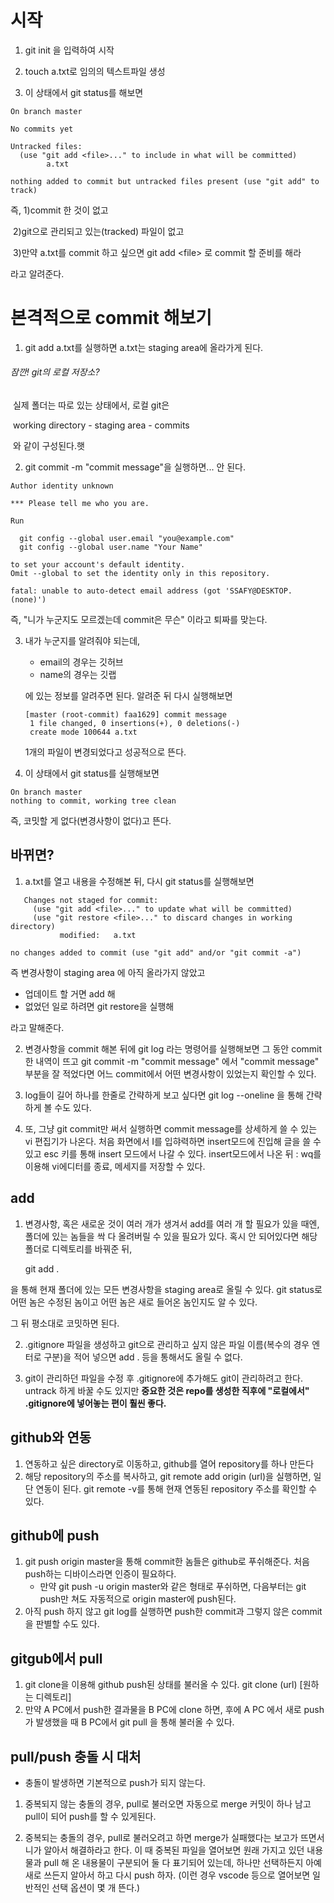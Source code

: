 # 시작

1. git init 을 입력하여  시작

2. touch a.txt로 임의의 텍스트파일 생성

3. 이 상태에서 git status를 해보면

```
On branch master

No commits yet

Untracked files:
  (use "git add <file>..." to include in what will be committed)
        a.txt

nothing added to commit but untracked files present (use "git add" to track)
```



즉, 1)commit 한 것이 없고 

​    2)git으로 관리되고 있는(tracked) 파일이 없고

​    3)만약 a.txt를 commit 하고 싶으면 git add \<file> 로 commit 할 준비를 해라

라고 알려준다.



# 본격적으로  commit 해보기

1.  git add a.txt를 실행하면 a.txt는 staging area에 올라가게 된다.



###### 잠깐! git의 로컬 저장소?

​	실제 폴더는 따로 있는 상태에서, 로컬 git은

​	working directory - staging area - commits

​	와 같이 구성된다.햇



2. git commit -m "commit message"을 실행하면... 안 된다.
```
Author identity unknown

*** Please tell me who you are.

Run

  git config --global user.email "you@example.com"
  git config --global user.name "Your Name"

to set your account's default identity.
Omit --global to set the identity only in this repository.

fatal: unable to auto-detect email address (got 'SSAFY@DESKTOP.(none)')
```

즉, "니가 누군지도 모르겠는데 commit은 무슨" 이라고 퇴짜를 맞는다.



3. 내가 누군지를 알려줘야 되는데,

   - email의 경우는 깃허브
   - name의 경우는 깃랩

   에 있는 정보를 알려주면 된다. 알려준 뒤 다시 실행해보면

   
   ```
   [master (root-commit) faa1629] commit message
    1 file changed, 0 insertions(+), 0 deletions(-)
    create mode 100644 a.txt
   ```
    

   1개의 파일이 변경되었다고 성공적으로 뜬다.

   

4.  이 상태에서  git status를 실행해보면
   ```
   On branch master
   nothing to commit, working tree clean
   ```
   즉, 코밋할 게 없다(변경사항이 없다)고 뜬다.



## 바뀌면?

1. a.txt를 열고 내용을 수정해본 뒤, 다시 git status를 실행해보면
```
   Changes not staged for commit:
     (use "git add <file>..." to update what will be committed)
     (use "git restore <file>..." to discard changes in working directory)
           modified:   a.txt

no changes added to commit (use "git add" and/or "git commit -a")
```


즉 변경사항이 staging area 에 아직 올라가지 않았고

- 업데이트 할 거면 add 해
- 없었던 일로 하려면 git restore을 실행해

라고 말해준다.



2. 변경사항을 commit 해본 뒤에 git log 라는 명령어를 실행해보면 그 동안 commit 한 내역이 뜨고 git commit -m "commit message" 에서 "commit message" 부분을 잘 적었다면 어느 commit에서 어떤 변경사항이 있었는지 확인할 수 있다.

   

3. log들이 길어 하나를 한줄로 간략하게 보고 싶다면 git log --oneline 을 통해 간략하게 볼 수도 있다. 

   

4. 또, 그냥 git commit만 써서 실행하면 commit message를 상세하게 쓸 수 있는 vi 편집기가 나온다. 처음 화면에서 I를 입햐력하면 insert모드에 진입해 글을 쓸 수 있고 esc 키를 통해 insert 모드에서 나갈 수 있다.  insert모드에서 나온 뒤 : wq를 이용해  vi에디터를 종료, 메세지를 저장할 수 있다.



## add

1.  변경사항, 혹은 새로운 것이 여러 개가 생겨서 add를 여러 개 할 필요가 있을 때엔, 폴더에 있는 놈들을 싹 다 올려버릴 수 있을 필요가 있다. 혹시 안 되어있다면 해당 폴더로 디렉토리를 바꿔준 뒤,

    git add .

   을 통해 현재 폴더에 있는 모든 변경사항을 staging area로 올릴 수 있다. git status로 어떤 놈은 수정된 놈이고 어떤 놈은 새로 들어온 놈인지도 알 수 있다.

   그 뒤  평소대로  코밋하면 된다.

2. .gitignore 파일을 생성하고 git으로 관리하고 싶지 않은 파일 이름(복수의 경우 엔터로 구분)을 적어 넣으면 add . 등을 통해서도 올릴 수 없다.

3. git이 관리하던 파일을 수정 후 .gitignore에 추가해도 git이 관리하려고 한다. untrack 하게 바꿀 수도 있지만 **중요한 것은 repo를 생성한 직후에 "로컬에서" .gitignore에 넣어놓는 편이 훨씬 좋다.**



## github와 연동

1. 연동하고 싶은 directory로 이동하고, github를 열어 repository를 하나 만든다
2. 해당 repository의 주소를 복사하고, git remote add origin \(url)을 실행하면, 일단 연동이 된다. git remote -v를 통해 현재 연동된 repository 주소를 확인할 수 있다.



##  github에 push

1. git push origin master을 통해  commit한 놈들은 github로 푸쉬해준다. 처음 push하는 디바이스라면 인증이 필요하다.
   - 만약 git push -u origin master와 같은 형태로 푸쉬하면, 다음부터는 git push만 쳐도 자동적으로 origin master에 push된다.
2.  아직 push 하지 않고 git log를 실행하면 push한 commit과 그렇지 않은  commit을 판별할 수도 있다.



## gitgub에서 pull

1. git clone을 이용해 github push된 상태를 불러올 수 있다. git clone (url) [원하는 디렉토리]
2. 만약 A PC에서 push한 결과물을 B PC에 clone 하면, 후에 A PC 에서 새로 push가 발생했을 때 B PC에서 git pull 을 통해 불러올 수 있다. 

## pull/push 충돌 시 대처
- 충돌이 발생하면 기본적으로 push가 되지 않는다.

1. 중복되지 않는 충돌의 경우, pull로 불러오면 자동으로 merge 커밋이 하나 남고 pull이 되어 push를 할 수 있게된다.

2. 중복되는 충돌의 경우, pull로 불러오려고 하면 merge가 실패했다는 보고가 뜨면서 니가 알아서 해결하라고 한다. 이 때 중복된 파일을 열어보면 원래 가지고 있던 내용물과 pull 해 온 내용물이 구분되어 둘 다 표기되어 있는데, 하나만 선택하든지 아예 새로 쓰든지 알아서 하고 다시 push 하자. (이런 경우 vscode 등으로 열어보면 일반적인 선택 옵션이 몇 개 뜬다.)